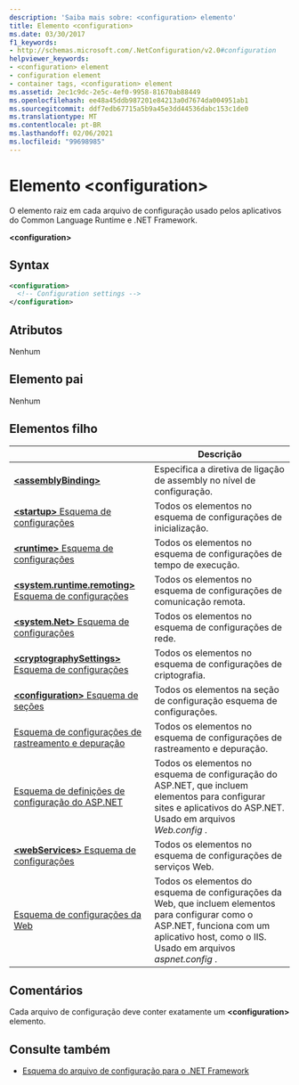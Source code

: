 ```yaml
---
description: 'Saiba mais sobre: <configuration> elemento'
title: Elemento <configuration>
ms.date: 03/30/2017
f1_keywords:
- http://schemas.microsoft.com/.NetConfiguration/v2.0#configuration
helpviewer_keywords:
- <configuration> element
- configuration element
- container tags, <configuration> element
ms.assetid: 2ec1c9dc-2e5c-4ef0-9958-81670ab88449
ms.openlocfilehash: ee48a45ddb987201e84213a0d7674da004951ab1
ms.sourcegitcommit: ddf7edb67715a5b9a45e3dd44536dabc153c1de0
ms.translationtype: MT
ms.contentlocale: pt-BR
ms.lasthandoff: 02/06/2021
ms.locfileid: "99698985"
---
```

# <a name="configuration-element"></a>Elemento \<configuration>

O elemento raiz em cada arquivo de configuração usado pelos aplicativos do Common Language Runtime e .NET Framework.

**\<configuration>**

## <a name="syntax"></a>Syntax

```xml
<configuration>
  <!-- Configuration settings -->
</configuration>
```

## <a name="attributes"></a>Atributos

Nenhum

## <a name="parent-element"></a>Elemento pai

Nenhum

## <a name="child-elements"></a>Elementos filho

|     | Descrição |
| --- | ----------- |
| [**\<assemblyBinding>**](assemblybinding-element-for-configuration.md) | Especifica a diretiva de ligação de assembly no nível de configuração.|
| [**\<startup>** Esquema de configurações](./startup/index.md) | Todos os elementos no esquema de configurações de inicialização. |
| [**\<runtime>** Esquema de configurações](./runtime/index.md) | Todos os elementos no esquema de configurações de tempo de execução. |
| [**\<system.runtime.remoting>** Esquema de configurações](/previous-versions/dotnet/netframework-4.0/z415cf9a(v=vs.100)) | Todos os elementos no esquema de configurações de comunicação remota. |
| [**\<system.Net>** Esquema de configurações](./network/index.md) | Todos os elementos no esquema de configurações de rede. |
| [**\<cryptographySettings>** Esquema de configurações](./cryptography/index.md) | Todos os elementos no esquema de configurações de criptografia. |
| [**\<configuration>** Esquema de seções](configuration-sections-schema.md) | Todos os elementos na seção de configuração esquema de configurações. |
| [Esquema de configurações de rastreamento e depuração](./trace-debug/index.md) | Todos os elementos no esquema de configurações de rastreamento e depuração. |
| [Esquema de definições de configuração do ASP.NET](/previous-versions/dotnet/netframework-4.0/b5ysx397(v=vs.100)) | Todos os elementos no esquema de configuração do ASP.NET, que incluem elementos para configurar sites e aplicativos do ASP.NET. Usado em arquivos *Web.config* . |
| [**\<webServices>** Esquema de configurações](/previous-versions/dotnet/netframework-4.0/cctwteet(v=vs.100)) | Todos os elementos no esquema de configurações de serviços Web. |
| [Esquema de configurações da Web](./web/index.md) | Todos os elementos do esquema de configurações da Web, que incluem elementos para configurar como o ASP.NET, funciona com um aplicativo host, como o IIS. Usado em arquivos *aspnet.config* . |

## <a name="remarks"></a>Comentários

Cada arquivo de configuração deve conter exatamente um **\<configuration>** elemento.

## <a name="see-also"></a>Consulte também

- [Esquema do arquivo de configuração para o .NET Framework](index.md)
